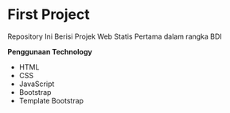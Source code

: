 # First Project

Repository Ini Berisi Projek Web Statis Pertama dalam rangka BDI

**Penggunaan Technology**
  * HTML
  * CSS
  * JavaScript
  * Bootstrap
  * Template Bootstrap
